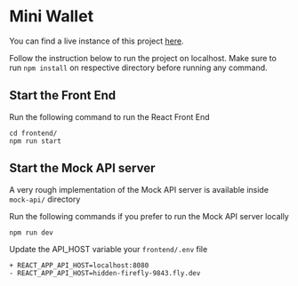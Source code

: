 # Mini Wallet

You can find a live instance of this project [here](https://mini-wallet.onrender.com/).

Follow the instruction below to run the project on localhost.
Make sure to run `npm install` on respective directory before running any command.

## Start the Front End

Run the following command to run the React Front End

```
cd frontend/
npm run start
```

## Start the Mock API server

A very rough implementation of the Mock API server is available inside `mock-api/` directory

Run the following commands if you prefer to run the Mock API server locally

```
npm run dev
```

Update the API_HOST variable your `frontend/.env` file

```
+ REACT_APP_API_HOST=localhost:8080
- REACT_APP_API_HOST=hidden-firefly-9843.fly.dev
```
